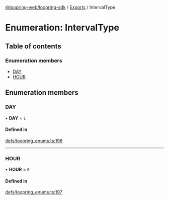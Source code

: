 [@loopring-web/loopring-sdk](../README.md) / [Exports](../modules.md) / IntervalType

# Enumeration: IntervalType

## Table of contents

### Enumeration members

- [DAY](IntervalType.md#day)
- [HOUR](IntervalType.md#hour)

## Enumeration members

### DAY

• **DAY** = `1`

#### Defined in

[defs/loopring_enums.ts:198](https://github.com/Loopring/loopring_sdk/blob/427d9da/src/defs/loopring_enums.ts#L198)

___

### HOUR

• **HOUR** = `0`

#### Defined in

[defs/loopring_enums.ts:197](https://github.com/Loopring/loopring_sdk/blob/427d9da/src/defs/loopring_enums.ts#L197)
